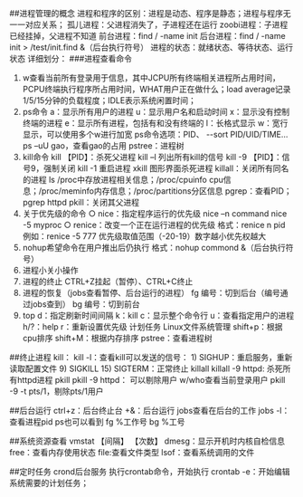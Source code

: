 ##进程管理的概念
进程和程序的区别：进程是动态、程序是静态；进程与程序无一一对应关系；
孤儿进程：父进程消失了，子进程还在运行
zoobi进程：子进程已经挂掉，父进程不知道
前台进程：find / -name init
后台进程：find / -name init > /test/init.find &（后台执行符号）
进程的状态：就绪状态、等待状态、运行状态
详细划分：
###进程查看命令
1. w查看当前所有登录用于信息，其中JCPU所有终端相关进程所占用时间，PCPU终端执行程序所占用时间，WHAT用户正在做什么；load average记录1/5/15分钟的负载程度；IDLE表示系统闲置时间；
2. ps命令
    a：显示所有用户的进程
    u：显示用户名和启动时间
    x：显示没有控制终端的进程
    e：显示所有进程，包括有和没有终端的
    l：长格式显示
    w：宽行显示，可以使用多个w进行加宽
    ps命令选项：PID、
    --sort PID/UID/TIME…
    ps –uU gao，查看gao的占用
    pstree：进程树
3. kill命令
    kill 【PID】：杀死父进程
    kill –l 列出所有kill的信号
    kill -9 【PID】：信号9，强制关闭
    kill -1 重启进程
    xkill 图形界面杀死进程
    killall：关闭所有同名的进程
    ls /proc中存放进程相关信息；/proc/cpuinfo cpu信息；/proc/meminfo内存信息；/proc/partitions分区信息
    pgrep：查看PID；pgrep httpd
    pkill：关闭其父进程
4. 关于优先级的命令
    ○ nice：指定程序运行的优先级
        nice –n command
        nice -5 myproc
    ○ renice：改变一个正在运行进程的优先级
        格式：renice n pid
        例如：renice -5 777
        优先级取值范围（-20-19）数字越小优先权越大
5. nohup希望命令在用户推出后仍执行
    格式：nohup commond &（后台执行符号）
6. 进程小关小操作
7. 进程的终止
    CTRL+Z挂起（暂停）、CTRL+C终止
8. 进程的恢复（jobs查看暂停、后台运行的进程）
    fg 编号：切到后台（编号通过jobs查到）
    bg 编号：切到前台
9. top
    d：指定刷新时间间隔
    k：kill
    c：显示整个命令行
    u：查看指定用户的进程
    h/?：help
    r：重新设置优先级
    计划任务
    Linux文件系统管理
    shift+p：根据cpu排序
    shift+M：根据内存排序
    pstree：查看进程树

##终止进程
kill：
kill -l：查看kill可以发送的信号：
    1) SIGHUP：重启服务，重新读取配置文件
    9) SIGKILL
    15) SIGTERM：正常终止
killall
    killall -9 httpd: 杀死所有httpd进程
pkill
    pkill -9 httpd：
    可以剔除用户
    w/who查看当前登录用户
    pkill -9 -t pts/1，剔除pts/1用户

##后台运行
    ctrl+z：后台终止台
    +&：后台运行
    jobs查看在后台的工作
    jobs -l：查看进程pid
    ps也可以看到
    fg %工作号
    bg %工号

##系统资源查看
    vmstat 【间隔】 【次数】
    dmesg：显示开机时内核自检信息
    free：查看内存使用状态
    file:查看文件类型
    lsof：查看系统调用的文件

##定时任务
    crond后台服务
    执行crontab命令，开始执行
    crontab -e：开始编辑系统需要的计划任务；
